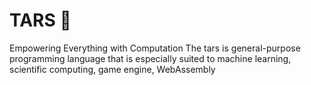 # TARS 🤖
Empowering Everything with Computation
The tars is general-purpose programming language that is especially suited to machine learning, scientific computing, game engine, WebAssembly
